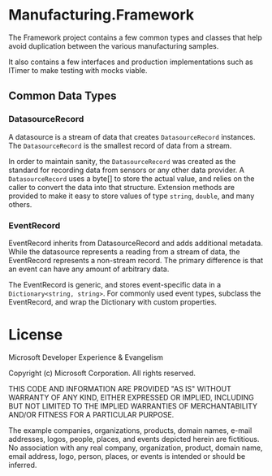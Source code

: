Manufacturing.Framework
=======================

The Framework project contains a few common types and classes that help avoid duplication between the various manufacturing samples.

It also contains a few interfaces and production implementations such as ITimer to make testing with mocks viable.

## Common Data Types

### DatasourceRecord

A datasource is a stream of data that creates `DatasourceRecord` instances. The `DatasourceRecord` is the smallest record of data from a stream.

In order to maintain sanity, the `DatasourceRecord` was created as the standard for recording data from sensors or any other data provider. A `DatasourceRecord` uses a byte[] to store the actual value, and relies on the caller to convert the data into that structure. Extension methods are provided to make it easy to store values of type `string`, `double`, and many others.

### EventRecord

EventRecord inherits from DatasourceRecord and adds additional metadata. While the datasource represents a reading from a stream of data, the EventRecord represents a non-stream record. The primary difference is that an event can have any amount of arbitrary data.

The EventRecord is generic, and stores event-specific data in a `Dictionary<string, string>`. For commonly used event types, subclass the EventRecord, and wrap the Dictionary with custom properties.


# License

Microsoft Developer Experience & Evangelism

Copyright (c) Microsoft Corporation. All rights reserved.

THIS CODE AND INFORMATION ARE PROVIDED "AS IS" WITHOUT WARRANTY OF ANY KIND, EITHER EXPRESSED OR IMPLIED, INCLUDING BUT NOT LIMITED TO THE IMPLIED WARRANTIES OF MERCHANTABILITY AND/OR FITNESS FOR A PARTICULAR PURPOSE.

The example companies, organizations, products, domain names, e-mail addresses, logos, people, places, and events depicted herein are fictitious. No association with any real company, organization, product, domain name, email address, logo, person, places, or events is intended or should be inferred.
